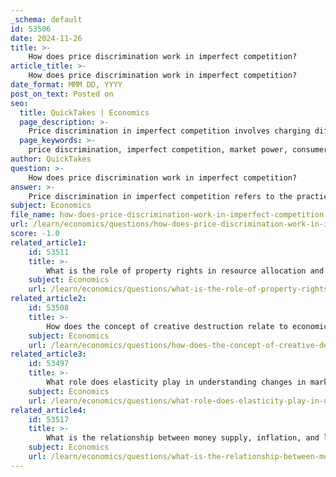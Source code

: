 ```yaml
---
_schema: default
id: 53506
date: 2024-11-26
title: >-
    How does price discrimination work in imperfect competition?
article_title: >-
    How does price discrimination work in imperfect competition?
date_format: MMM DD, YYYY
post_on_text: Posted on
seo:
  title: QuickTakes | Economics
  page_description: >-
    Price discrimination in imperfect competition involves charging different prices to different consumers based on their willingness to pay, allowing firms to maximize profits and cater to various consumer segments.
  page_keywords: >-
    price discrimination, imperfect competition, market power, consumer surplus, market segmentation, first-degree price discrimination, second-degree price discrimination, third-degree price discrimination, monopolistic competition, oligopoly
author: QuickTakes
question: >-
    How does price discrimination work in imperfect competition?
answer: >-
    Price discrimination in imperfect competition refers to the practice of charging different prices to different consumers for the same product or service, based on their willingness to pay. This strategy is particularly effective in markets where firms have some degree of market power, allowing them to set prices above marginal cost, which can lead to an inefficient allocation of resources.\n\nFor price discrimination to be successful, certain conditions must be met:\n\n1. **Imperfect Competition**: The firm must operate in a market where it has some control over the price, meaning it is a price maker rather than a price taker. This typically occurs in markets characterized by monopolistic competition or oligopoly.\n\n2. **Market Segmentation**: Consumers must be able to be segmented based on their price sensitivity or elasticity of demand. This means that different groups of consumers have different willingness to pay for the same product. For example, students and seniors may receive discounts on movie tickets, while business travelers may pay higher fares for airline tickets.\n\n3. **Prevention of Resale**: The firm must be able to prevent or limit the resale of the product among consumers. If consumers can easily resell the product to one another, it undermines the firm's ability to maintain different prices for different segments.\n\nThere are several types of price discrimination:\n\n- **First-Degree Price Discrimination**: Also known as perfect price discrimination, this occurs when a firm charges each consumer the maximum price they are willing to pay. This is often seen in auctions or personalized pricing strategies.\n\n- **Second-Degree Price Discrimination**: This involves charging different prices based on the quantity consumed or the product version. For example, bulk discounts or premium versions of a product at a higher price.\n\n- **Third-Degree Price Discrimination**: This is the most common form, where different prices are charged to different demographic groups based on observable characteristics, such as age, location, or time of purchase. For instance, airlines often charge different prices based on the time of booking and the passenger's age.\n\nIn summary, price discrimination allows firms in imperfectly competitive markets to maximize profits by capturing consumer surplus. By understanding the nuances of consumer behavior and market dynamics, firms can implement effective pricing strategies that cater to different segments of the market.
subject: Economics
file_name: how-does-price-discrimination-work-in-imperfect-competition.md
url: /learn/economics/questions/how-does-price-discrimination-work-in-imperfect-competition
score: -1.0
related_article1:
    id: 53511
    title: >-
        What is the role of property rights in resource allocation and market efficiency?
    subject: Economics
    url: /learn/economics/questions/what-is-the-role-of-property-rights-in-resource-allocation-and-market-efficiency
related_article2:
    id: 53508
    title: >-
        How does the concept of creative destruction relate to economic change?
    subject: Economics
    url: /learn/economics/questions/how-does-the-concept-of-creative-destruction-relate-to-economic-change
related_article3:
    id: 53497
    title: >-
        What role does elasticity play in understanding changes in market equilibrium?
    subject: Economics
    url: /learn/economics/questions/what-role-does-elasticity-play-in-understanding-changes-in-market-equilibrium
related_article4:
    id: 53517
    title: >-
        What is the relationship between money supply, inflation, and long-term economic stability?
    subject: Economics
    url: /learn/economics/questions/what-is-the-relationship-between-money-supply-inflation-and-longterm-economic-stability
---
```


&nbsp;